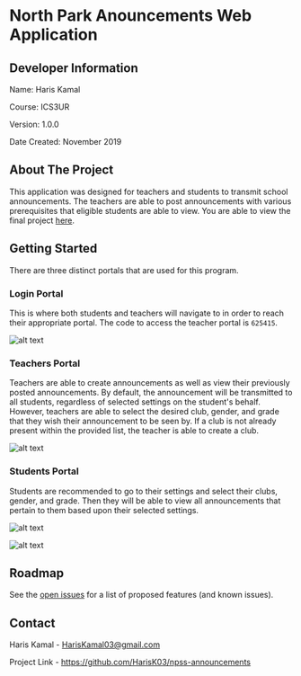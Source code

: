 # North Park Anouncements Web Application

## Developer Information ##

Name: Haris Kamal

Course: ICS3UR

Version: 1.0.0

Date Created: November 2019

## About The Project ##

This application was designed for teachers and students to transmit school announcements. The teachers are able to post announcements with various prerequisites that eligible students are able to view. You are able to view the final project [here](https://harisk03.github.io/npss-announcements/ "NPSS Announcements").

## Getting Started ##

There are three distinct portals that are used for this program.

### Login Portal ###

This is where both students and teachers will navigate to in order to reach their appropriate portal. The code to access the teacher portal is `625415`.

![alt text](https://i.imgur.com/jqSbMh1.png)

### Teachers Portal ###

Teachers are able to create announcements as well as view their previously posted announcements. By default, the announcement will be transmitted to all students, regardless of selected settings on the student's behalf. However, teachers are able to select the desired club, gender, and grade that they wish their announcement to be seen by. If a club is not already present within the provided list, the teacher is able to create a club.

![alt text](https://i.imgur.com/VcEbQ1v.png)

### Students Portal ###

Students are recommended to go to their settings and select their clubs, gender, and grade. Then they will be able to view all announcements that pertain to them based upon their selected settings.

![alt text](https://i.imgur.com/SR3fFoK.png)

![alt text](https://i.imgur.com/srTia7X.png)

## Roadmap ##

See the [open issues](https://github.com/HarisK03/npss-announcements/issues/ "Issues") for a list of proposed features (and known issues).

## Contact ##

Haris Kamal - HarisKamal03@gmail.com

Project Link - https://github.com/HarisK03/npss-announcements
